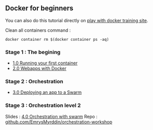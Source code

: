 ## Docker for beginners

You can also do this tutorial directly on [play with docker training site](http://training.play-with-docker.com/dev-stage1/).

Clean all containers command :
```
docker container rm $(docker container ps -aq)
```

### Stage 1 : The begining

* [1.0 Running your first container](chapters/alpine.md)
* [2.0 Webapps with Docker](chapters/webapps.md)

### Stage 2 : Orchestration

* [3.0 Deploying an app to a Swarm](chapters/votingapp.md)

### Stage 3 : Orchestration level 2

Slides :  [4.0 Orchestration with swarm](https://emrysmyrddin.github.io/orchestration-workshop/#1)
Repo : [github.com/EmrysMyrddin/orchestration-workshop](https://github.com/EmrysMyrddin/orchestration-workshop)
